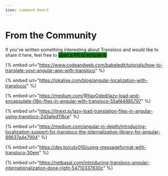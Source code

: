 ```yaml
---
icon: comment-heart
---
```


# From the Community

If you’ve written something interesting about Transloco and would like to share it here, feel free to <mark style="background-color:green;">open a PR to include it!</mark>

{% embed url="https://www.codeandweb.com/babeledit/tutorials/how-to-translate-your-angular-app-with-transloco" %}

{% embed url="https://lokalise.com/blog/angular-localization-with-transloco/" %}

{% embed url="https://medium.com/@ItayOded/lazy-load-and-encapsulate-i18n-files-in-angular-with-transloco-55af44885797" %}

{% embed url="https://itnext.io/lazy-load-translation-files-in-angular-using-transloco-2d3afed116ce" %}

{% embed url="https://medium.com/angular-in-depth/introducing-localization-support-for-transloco-the-internalization-library-for-angular-89637a4e7994" %}

{% embed url="https://dev.to/coly010/using-messageformat-with-transloco-30em" %}

{% embed url="https://netbasal.com/introducing-transloco-angular-internationalization-done-right-54710337630c" %}
